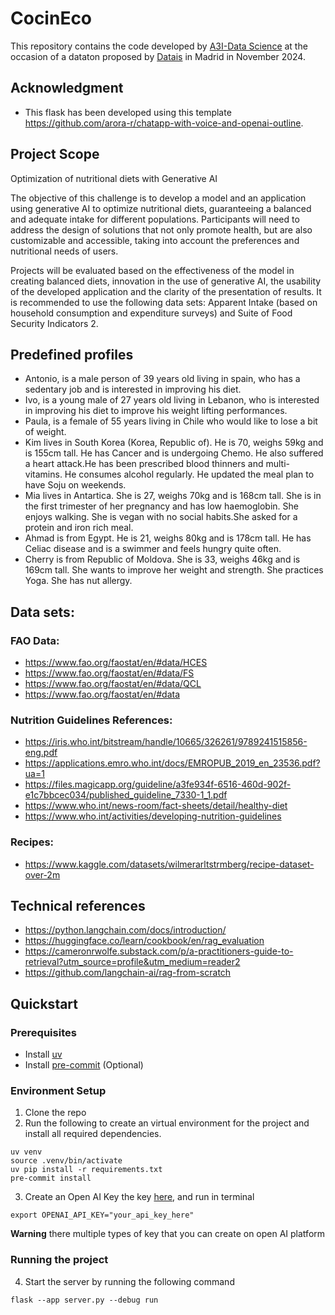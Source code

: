 # CocinEco

This repository contains the code developed by [A3I-Data Science](https://a3i-datascience.github.io/) at the occasion of a dataton proposed by [Datais](https://www.datais.es/dataton-sostenibilidad) in Madrid in November 2024.


## Acknowledgment

* This flask has been developed using this template https://github.com/arora-r/chatapp-with-voice-and-openai-outline.

## Project Scope

Optimization of nutritional diets with Generative AI

The objective of this challenge is to develop a model and an application using generative AI to optimize nutritional diets, guaranteeing a balanced and adequate intake for different populations. Participants will need to address the design of solutions that not only promote health, but are also customizable and accessible, taking into account the preferences and nutritional needs of users.

Projects will be evaluated based on the effectiveness of the model in creating balanced diets, innovation in the use of generative AI, the usability of the developed application and the clarity of the presentation of results. It is recommended to use the following data sets: Apparent Intake (based on household consumption and expenditure surveys) and Suite of Food Security Indicators 2.

## Predefined profiles

* Antonio, is a male person of 39 years old living in spain, who has a sedentary job and is interested in improving his diet.
* Ivo, is a young male of 27 years old living in Lebanon, who is interested in improving his diet to improve his weight lifting performances.
* Paula, is a female of 55 years living in Chile who would like to lose a bit of weight.
* Kim lives in South Korea (Korea, Republic of). He is 70, weighs 59kg and is 155cm tall. He has Cancer and is undergoing Chemo. He also suffered a heart attack.He has been prescribed blood thinners and multi-vitamins. He consumes alcohol regularly. He updated the meal plan to have Soju on weekends.
* Mia lives in Antartica. She is 27, weighs 70kg and is 168cm tall. She is in the first trimester of her pregnancy and has low haemoglobin. She enjoys walking. She is vegan with no social habits.She asked for a protein and iron rich meal.
* Ahmad is from Egypt. He is 21, weighs 80kg and is 178cm tall. He has Celiac disease and is a swimmer and feels hungry quite often.
* Cherry is from Republic of Moldova. She is 33, weighs 46kg and is 169cm tall. She wants to improve her weight and strength. She practices Yoga. She has nut allergy.


## Data sets:

### FAO Data:

* https://www.fao.org/faostat/en/#data/HCES
* https://www.fao.org/faostat/en/#data/FS
* https://www.fao.org/faostat/en/#data/QCL
* https://www.fao.org/faostat/en/#data

### Nutrition Guidelines References:

* https://iris.who.int/bitstream/handle/10665/326261/9789241515856-eng.pdf
* https://applications.emro.who.int/docs/EMROPUB_2019_en_23536.pdf?ua=1
* https://files.magicapp.org/guideline/a3fe934f-6516-460d-902f-e1c7bbcec034/published_guideline_7330-1_1.pdf
* https://www.who.int/news-room/fact-sheets/detail/healthy-diet
* https://www.who.int/activities/developing-nutrition-guidelines

### Recipes:
* https://www.kaggle.com/datasets/wilmerarltstrmberg/recipe-dataset-over-2m

## Technical references

* https://python.langchain.com/docs/introduction/
* https://huggingface.co/learn/cookbook/en/rag_evaluation
* https://cameronrwolfe.substack.com/p/a-practitioners-guide-to-retrieval?utm_source=profile&utm_medium=reader2
* https://github.com/langchain-ai/rag-from-scratch

## Quickstart

### Prerequisites
- Install [uv](https://github.com/astral-sh/uv)
- Install [pre-commit](https://pre-commit.com/) (Optional)


### Environment Setup
1. Clone the repo
2. Run the following to create an virtual environment for the project and install all required dependencies.

```
uv venv
source .venv/bin/activate
uv pip install -r requirements.txt
pre-commit install
```

3. Create an Open AI Key the key [here](https://platform.openai.com/api-keys), and run in terminal
```
export OPENAI_API_KEY="your_api_key_here"
```
**Warning** there multiple types of key that you can create on open AI platform

### Running the project

4. Start the server by running the following command
```
flask --app server.py --debug run
```
